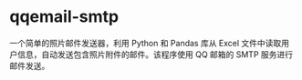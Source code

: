 # qqemail-smtp
一个简单的照片邮件发送器，利用 Python 和 Pandas 库从 Excel 文件中读取用户信息，自动发送包含照片附件的邮件。该程序使用 QQ 邮箱的 SMTP 服务进行邮件发送。
